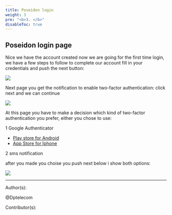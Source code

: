 ```yaml
---
title: Poseidon login
weight: 3
pre: "<b>3. </b>"
disableToc: true
---
```

## Poseidon login page


Nice we have the account created now we are going for the first time login,
we have a few steps to follow to complete our account
fill in your credentials and push the next button:

![](/PirlCloud/images/poseidon_login.jpg)


Next page you get the notification to enable two-factor authentication:
click next and we can continue 

![](/PirlCloud/images/twofactor.jpg)


At this page you have to make a decision which kind of two-factor authentication you prefer,
either you chose to use: 


1 Google Authenticator 
 * [Play store for Android](https://play.google.com/store/apps/details?id=com.google.android.apps.authenticator2)
 * [App Store for Iphone](https://itunes.apple.com/us/app/google-authenticator/id388497605?mt=8)

2 sms notification  

after you made you choise you push next
below  i show both options:


![](/PirlCloud/images/2fac_chose.jpg)











---
Author(s):


@Dptelecom


Contributor(s):


